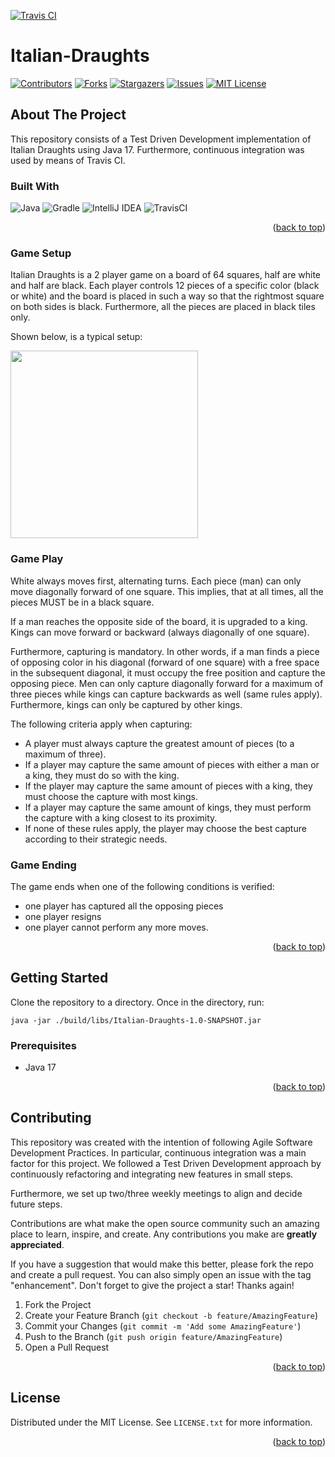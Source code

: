[![Travis CI][travis-shield]][travis-url]
# Italian-Draughts

<div id="top"></div>
<!--
*** Thanks for checking out the Best-README-Template. If you have a suggestion
*** that would make this better, please fork the repo and create a pull request
*** or simply open an issue with the tag "enhancement".
*** Don't forget to give the project a star!
*** Thanks again! Now go create something AMAZING! :D
-->



<!-- PROJECT SHIELDS -->
<!--
*** I'm using markdown "reference style" links for readability.
*** Reference links are enclosed in brackets [ ] instead of parentheses ( ).
*** See the bottom of this document for the declaration of the reference variables
*** for contributors-url, forks-url, etc. This is an optional, concise syntax you may use.
*** https://www.markdownguide.org/basic-syntax/#reference-style-links
-->
[![Contributors][contributors-shield]][contributors-url]
[![Forks][forks-shield]][forks-url]
[![Stargazers][stars-shield]][stars-url]
[![Issues][issues-shield]][issues-url]
[![MIT License][license-shield]][license-url]

<!-- ABOUT THE PROJECT -->
## About The Project

This repository consists of a Test Driven Development implementation of Italian Draughts using Java 17.
Furthermore, continuous integration was used by means of Travis CI.

### Built With
![Java](https://img.shields.io/badge/java-%23ED8B00.svg?style=for-the-badge&logo=java&logoColor=white)
![Gradle](https://img.shields.io/badge/Gradle-02303A.svg?style=for-the-badge&logo=Gradle&logoColor=white)
![IntelliJ IDEA](https://img.shields.io/badge/IntelliJIDEA-000000.svg?style=for-the-badge&logo=intellij-idea&logoColor=white)
![TravisCI](https://img.shields.io/badge/travis%20ci-%232B2F33.svg?style=for-the-badge&logo=travis&logoColor=white)
<p align="right">(<a href="#top">back to top</a>)</p>

### Game Setup
Italian Draughts is a 2 player game on a board of 64 squares, half are white and half are black.
Each player controls 12 pieces of a specific color (black or white) and the board is placed in
such a way so that the rightmost square on both sides is black. Furthermore, all the pieces are
placed in black tiles only.

Shown below, is a typical setup:

<img src="https://upload.wikimedia.org/wikipedia/commons/thumb/e/e0/Damiera.JPG/1920px-Damiera.JPG" width="300">

### Game Play
White always moves first, alternating turns. Each piece (man) can only move diagonally forward of one square.
This implies, that at all times, all the pieces MUST be in a black square.

If a man reaches the opposite side of the board, it is upgraded to a king.
Kings can move forward or backward (always diagonally of one square).

Furthermore, capturing is mandatory. In other words, if a man finds a piece of opposing color in his diagonal
(forward of one square) with a free space in the subsequent diagonal, it must occupy the free position and capture
the opposing piece.
Men can only capture diagonally forward for a maximum of three pieces while kings can capture backwards as well (same
rules apply). Furthermore, kings can only be captured by other kings.

The following criteria apply when capturing:

- A player must always capture the greatest amount of pieces (to a maximum of three). 
- If a player may capture the same amount of pieces with either a man or a king, they
  must do so with the king.
- If the player may capture the same amount of pieces with a king, they must choose
  the capture with most kings.
- If a player may capture the same amount of kings, they must perform the capture with
  a king closest to its proximity.
- If none of these rules apply, the player may choose the best capture according to their
  strategic needs.

### Game Ending
The game ends when one of the following conditions is verified:

- one player has captured all the opposing pieces
- one player resigns
- one player cannot perform any more moves.

<p align="right">(<a href="#top">back to top</a>)</p>


<!-- GETTING STARTED -->
## Getting Started

Clone the repository to a directory. Once in the directory, run:

```java -jar ./build/libs/Italian-Draughts-1.0-SNAPSHOT.jar```

### Prerequisites

* Java 17

<p align="right">(<a href="#top">back to top</a>)</p>

<!-- CONTRIBUTING -->
## Contributing

This repository was created with the intention of following Agile Software Development Practices. In particular,
continuous integration was a main factor for this project.
We followed a Test Driven Development approach by continuously refactoring and integrating new features in small steps.

Furthermore, we set up two/three weekly meetings to align and decide future steps. 

Contributions are what make the open source community such an amazing place to learn, inspire, and create. Any contributions you make are **greatly appreciated**.

If you have a suggestion that would make this better, please fork the repo and create a pull request. You can also simply open an issue with the tag "enhancement".
Don't forget to give the project a star! Thanks again!

1. Fork the Project
2. Create your Feature Branch (`git checkout -b feature/AmazingFeature`)
3. Commit your Changes (`git commit -m 'Add some AmazingFeature'`)
4. Push to the Branch (`git push origin feature/AmazingFeature`)
5. Open a Pull Request

<p align="right">(<a href="#top">back to top</a>)</p>


<!-- LICENSE -->
## License

Distributed under the MIT License. See `LICENSE.txt` for more information.

<p align="right">(<a href="#top">back to top</a>)</p>

<!-- MARKDOWN LINKS & IMAGES -->
<!-- https://www.markdownguide.org/basic-syntax/#reference-style-links -->
[travis-url]: https://app.travis-ci.com/dbasso98/Italian-Draughts
[travis-shield]: https://app.travis-ci.com/dbasso98/Italian-Draughts.svg?branch=main
[contributors-shield]: https://img.shields.io/github/contributors/dbasso98/Italian-Draughts.svg?style=for-the-badge
[contributors-url]: https://github.com/dbasso98/Italian-Draughts/graphs/contributors
[forks-shield]: https://img.shields.io/github/forks/dbasso98/Italian-Draughts.svg?style=for-the-badge
[forks-url]: https://github.com/dbasso98/Italian-Draughts/network/members
[stars-shield]: https://img.shields.io/github/stars/dbasso98/Italian-Draughts.svg?style=for-the-badge
[stars-url]: https://github.com/dbasso98/Italian-Draughts/stargazers
[issues-shield]: https://img.shields.io/github/issues/dbasso98/Italian-Draughts.svg?style=for-the-badge
[issues-url]: https://github.com/dbasso98/Italian-Draughts/issues
[license-shield]: https://img.shields.io/github/license/dbasso98/Italian-Draughts.svg?style=for-the-badge
[license-url]: https://github.com/dbasso98/Italian-Draughts/blob/main/LICENSE


